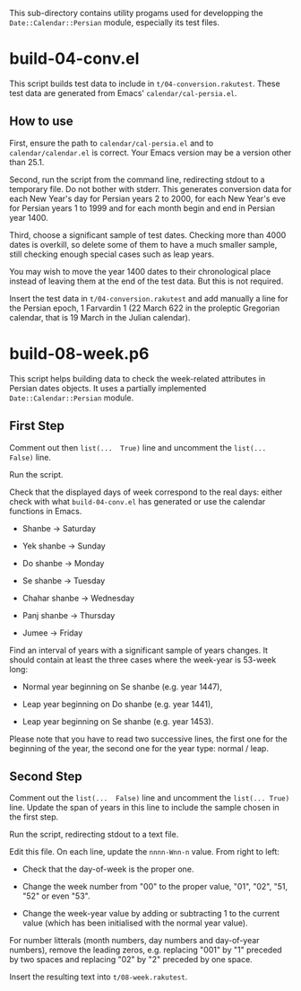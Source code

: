 This sub-directory  contains utility progams used  for developping the
`Date::Calendar::Persian` module, especially its test files.

build-04-conv.el
================

This script builds test data to include in `t/04-conversion.rakutest`.
These test data are generated from Emacs' `calendar/cal-persia.el`.

How to use
----------

First,   ensure   the   path  to   `calendar/cal-persia.el`   and   to
`calendar/calendar.el` is correct. Your Emacs version may be a version
other than 25.1.

Second, run the script from the  command line, redirecting stdout to a
temporary file. Do  not bother with stderr.  This generates conversion
data for each New Year's day for Persian years 2 to 2000, for each New
Year's eve for  Persian years 1 to  1999 and for each  month begin and
end in Persian year 1400.

Third, choose a  significant sample of test dates.  Checking more than
4000 dates is overkill, so delete some  of them to have a much smaller
sample, still checking enough special cases such as leap years.

You may wish to move the  year 1400 dates to their chronological place
instead of leaving them  at the end of the test data.  But this is not
required.

Insert the test data in  `t/04-conversion.rakutest` and add manually a
line  for the  Persian  epoch, 1  Farvardin  1 (22  March  622 in  the
proleptic  Gregorian  calendar,  that  is   19  March  in  the  Julian
calendar).

build-08-week.p6
================

This script helps  building data to check  the week-related attributes
in   Persian  dates   objects.   It  uses   a  partially   implemented
`Date::Calendar::Persian` module.

First Step
----------

Comment out  then `list(...  True)` line  and uncomment  the `list(...
False)` line.

Run the script.

Check that  the displayed days  of week  correspond to the  real days:
either check  with what  `build-04-conv.el` has  generated or  use the
calendar functions in Emacs.

* Shanbe → Saturday

* Yek shanbe → Sunday

* Do shanbe → Monday

* Se shanbe → Tuesday

* Chahar shanbe → Wednesday

* Panj shanbe → Thursday

* Jumee → Friday

Find an interval of years with  a significant sample of years changes.
It should  contain at  least the  three cases  where the  week-year is
53-week long:

* Normal year beginning on Se shanbe (e.g. year 1447),

* Leap year beginning on Do shanbe (e.g. year 1441),

* Leap year beginning on Se shanbe (e.g. year 1453).

Please note that you have to  read two successive lines, the first one
for  the beginning  of the  year, the  second one  for the  year type:
normal / leap.

Second Step
-----------

Comment out  the `list(...  False)` line  and uncomment  the `list(...
True)` line.  Update the  span of  years in this  line to  include the
sample chosen in the first step.

Run the script, redirecting stdout to a text file.

Edit  this file.  On each  line, update  the `nnnn-Wnn-n`  value. From
right to left:

* Check that the day-of-week is the proper one.

* Change the  week number from "00"  to the proper value,  "01", "02",
  "51, "52" or even "53".

* Change the week-year value by adding or subtracting 1 to the current
value (which has been initialised with the normal year value).

For  number  litterals (month  numbers,  day  numbers and  day-of-year
numbers),  remove  the leading  zeros,  e.g.  replacing "001"  by  "1"
preceded  by two  spaces and  replacing "02"  by "2"  preceded by  one
space.

Insert the resulting text into `t/08-week.rakutest`.
